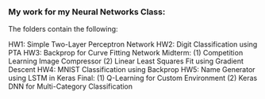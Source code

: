 ### My work for my Neural Networks Class:

The folders contain the following:


HW1: Simple Two-Layer Perceptron Network
HW2: Digit Classification using PTA
HW3: Backprop for Curve Fitting Network
Midterm: (1) Competition Learning Image Compressor
         (2) Linear Least Squares Fit using Gradient Descent
HW4: MNIST Classification using Backprop
HW5: Name Generator using LSTM in Keras
Final: (1) Q-Learning for Custom Environment 
       (2) Keras DNN for Multi-Category Classification
